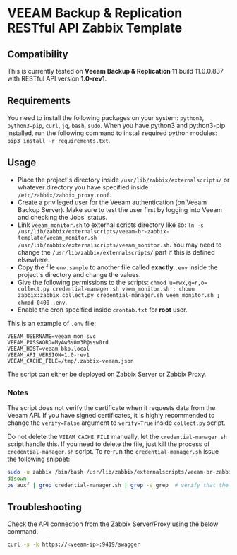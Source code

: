 # VEEAM Backup & Replication RESTful API Zabbix Template

## Compatibility

This is currently tested on **Veeam Backup & Replication 11** build 11.0.0.837 with RESTful API version **1.0-rev1**.

## Requirements

You need to install the following packages on your system: `python3`, `python3-pip`, `curl`, `jq`, `bash`, `sudo`.
When you have python3 and python3-pip installed, run the following command to install required python modules: `pip3 install -r requirements.txt`.

## Usage

* Place the project's directory inside `/usr/lib/zabbix/externalscripts/` or whatever directory you have specified inside `/etc/zabbix/zabbix_proxy.conf`.
* Create a privileged user for the Veeam authentication (on Veeam Backup Server). Make sure to test the user first by logging into Veeam and checking the Jobs' status.
* Link `veeam_monitor.sh` to external scripts directory like so: `ln -s /usr/lib/zabbix/externalscripts/veeam-br-zabbix-template/veeam_monitor.sh /usr/lib/zabbix/externalscripts/veeam_monitor.sh`. You may need to change the `/usr/lib/zabbix/externalscripts/` part if this is defined elsewhere.
* Copy the file `env.sample` to another file called **exactly** `.env` inside the project's directory and change the values.
* Give the following permissions to the scripts: `chmod u=rwx,g=r,o= collect.py credential-manager.sh veem_monitor.sh ; chown zabbix:zabbix collect.py credential-manager.sh veem_monitor.sh ; chmod 0400 .env`.
* Enable the cron specified inside `crontab.txt` for **root** user.

This is an example of `.env` file:

```plain
VEEAM_USERNAME=veeam_mon_svc
VEEAM_PASSWORD=MyAw3s0m3P@ssw0rd
VEEAM_HOST=veeam-bkp.local
VEEAM_API_VERSION=1.0-rev1
VEEAM_CACHE_FILE=/tmp/.zabbix-veeam.json
```

The script can either be deployed on Zabbix Server or Zabbix Proxy.

### Notes

The script does not verify the certificate when it requests data from the Veeam API. If you have signed certificates, it is highly recommended to change the `verify=False` argument to `verify=True` inside `collect.py` script.

Do not delete the `VEEAM_CACHE_FILE` manually, let the `credential-manager.sh` script handle this. If you need to delete the file, just kill the process of `credential-manager.sh` script. To re-run the `credential-manager.sh` issue the following snippet:

```bash
sudo -u zabbix /bin/bash /usr/lib/zabbix/externalscripts/veeam-br-zabbix-template/credential-manager.sh &
disown
ps auxf | grep credential-manager.sh | grep -v grep  # verify that the process is running
```

## Troubleshooting

Check the API connection from the Zabbix Server/Proxy using the below command.

```bash
curl -s -k https://<veeam-ip>:9419/swagger
```

